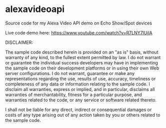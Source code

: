 # alexavideoapi
Source code for my Alexa Video API demo on Echo Show/Spot devices

Live code demo here: https://www.youtube.com/watch?v=R7LNY7IUilA

DISCLAIMER:

The sample code described herein is provided on an "as is" basis, without warranty of any kind, to the fullest extent permitted by law. I do not warrant or guarantee the individual success developers may have in implementing the sample code on their development platforms or in using their own Web server configurations. I do not warrant, guarantee or make any representations regarding the use, results of use, accuracy, timeliness or completeness of any data or information relating to the sample code. I disclaim all warranties, express or implied, and in particular, disclaims all warranties of merchantability, fitness for a particular purpose, and warranties related to the code, or any service or software related thereto.

I shall not be liable for any direct, indirect or consequential damages or costs of any type arising out of any action taken by you or others related to the sample code.
